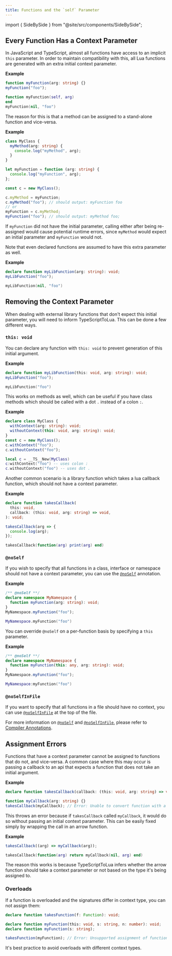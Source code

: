 ```yaml
---
title: Functions and the `self` Parameter
---
```


import { SideBySide } from "@site/src/components/SideBySide";

## Every Function Has a Context Parameter

In JavaScript and TypeScript, almost all functions have access to an implicit `this` parameter. In order to maintain compatibility with this, all Lua functions are generated with an extra initial context parameter.

**Example**

<SideBySide>

```typescript
function myFunction(arg: string) {}
myFunction("foo");
```

```lua
function myFunction(self, arg)
end
myFunction(nil, "foo")
```

</SideBySide>

The reason for this is that a method can be assigned to a stand-alone function and vice-versa.

**Example**

```typescript
class MyClass {
  myMethod(arg: string) {
    console.log("myMethod", arg);
  }
}

let myFunction = function (arg: string) {
  console.log("myFunction", arg);
};

const c = new MyClass();

c.myMethod = myFunction;
c.myMethod("foo"); // should output: myFunction foo
// or
myFunction = c.myMethod;
myFunction("foo"); // should output: myMethod foo;
```

If `myFunction` did not have the initial parameter, calling either after being re-assigned would cause potential runtime errors, since `myMethod` would expect an initial parameter and `myFunction` would not.

Note that even declared functions are assumed to have this extra parameter as well.

**Example**

<SideBySide>

```typescript
declare function myLibFunction(arg: string): void;
myLibFunction("foo");
```

```lua
myLibFunction(nil, "foo")
```

</SideBySide>

## Removing the Context Parameter

When dealing with external library functions that don't expect this initial parameter, you will need to inform TypeScriptToLua. This can be done a few different ways.

### `this: void`

You can declare any function with `this: void` to prevent generation of this initial argument.

**Example**

<SideBySide>

```typescript
declare function myLibFunction(this: void, arg: string): void;
myLibFunction("foo");
```

```lua
myLibFunction("foo")
```

</SideBySide>

This works on methods as well, which can be useful if you have class methods which should be called with a dot `.` instead of a colon `:`.

**Example**

<SideBySide>

```typescript
declare class MyClass {
  withContext(arg: string): void;
  withoutContext(this: void, arg: string): void;
}
const c = new MyClass();
c.withContext("foo");
c.withoutContext("foo");
```

```lua
local c = __TS__New(MyClass)
c:withContext("foo") -- uses colon :
c.withoutContext("foo") -- uses dot .
```

</SideBySide>

Another common scenario is a library function which takes a lua callback function, which should not have a context parameter.

**Example**

<SideBySide>

<!-- prettier-ignore -->
```typescript
declare function takesCallback(
  this: void,
  callback: (this: void, arg: string) => void,
): void;

takesCallback(arg => {
  console.log(arg);
});
```

```lua
takesCallback(function(arg) print(arg) end)
```

</SideBySide>

### `@noSelf`

If you wish to specify that all functions in a class, interface or namespace should not have a context parameter, you can use the [`@noSelf`](compiler-annotations.md#noself) annotation.

**Example**

<SideBySide>

```typescript
/** @noSelf **/
declare namespace MyNamespace {
  function myFunction(arg: string): void;
}
MyNamespace.myFunction("foo");
```

```lua
MyNamespace.myFunction("foo")
```

</SideBySide>

You can override `@noSelf` on a per-function basis by specifying a `this` parameter.

**Example**

<SideBySide>

```typescript
/** @noSelf **/
declare namespace MyNamespace {
  function myFunction(this: any, arg: string): void;
}
MyNamespace.myFunction("foo");
```

```lua
MyNamespace:myFunction("foo")
```

</SideBySide>

### `@noSelfInFile`

If you want to specify that all functions in a file should have no context, you can use [`@noSelfInFile`](compiler-annotations.md#noselfinfile) at the top of the file.

For more information on [`@noSelf`](compiler-annotations.md#noself) and [`@noSelfInFile`](compiler-annotations.md#noselfinfile), please refer to [Compiler Annotations](compiler-annotations).

## Assignment Errors

Functions that have a context parameter cannot be assigned to functions that do not, and vice-versa. A common case where this may occur is passing a callback to an api that expects a function that does not take an initial argument.

**Example**

```ts
declare function takesCallback(callback: (this: void, arg: string) => void);

function myCallback(arg: string) {}
takesCallback(myCallback); // Error: Unable to convert function with a 'this' parameter to function with no 'this'. To fix, wrap in an arrow function, or declare with 'this: void'.
```

This throws an error because if `takesCallback` called `myCallback`, it would do so without passing an initial context parameter. This can be easily fixed simply by wrapping the call in an arrow function.

**Example**

<SideBySide>

```typescript
takesCallback((arg) => myCallback(arg));
```

```lua
takesCallback(function(arg) return myCallback(nil, arg) end)
```

</SideBySide>

The reason this works is because TypeScriptToLua infers whether the arrow function should take a context parameter or not based on the type it's being assigned to.

### Overloads

If a function is overloaded and the signatures differ in context type, you can not assign them:

```ts
declare function takesFunction(f: Function): void;

declare function myFunction(this: void, s: string, n: number): void;
declare function myFunction(s: string);

takesFunction(myFunction); // Error: Unsupported assignment of function with different overloaded types for 'this'. Overloads should all have the same type for 'this'.
```

It's best practice to avoid overloads with different context types.
